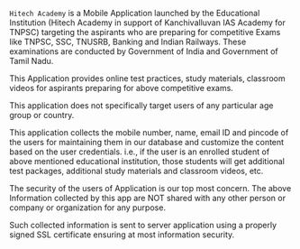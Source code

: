 `Hitech Academy` is a Mobile Application launched by the Educational Institution (Hitech Academy in support of Kanchivalluvan IAS Academy for TNPSC) targeting the aspirants who are preparing for competitive Exams like TNPSC, SSC, TNUSRB, Banking and Indian Railways. These examinations are conducted by Government of India and Government of Tamil Nadu.

This Application provides online test practices, study materials, classroom videos for aspirants preparing for above competitive exams.

This application does not specifically target users of any particular age group or country.

This application collects the mobile number, name, email ID and pincode of the users for maintaining them in our database and customize the content based on the user credentials. i.e., if the user is an enrolled student of above mentioned educational institution, those students will get additional test packages, additional study materials and classroom videos, etc.

The security of the users of Application is our top most concern. The above Information collected by this app are NOT shared with any other person or company or organization for any purpose.

Such collected information is sent to server application using a properly signed SSL certificate ensuring at most information security.
